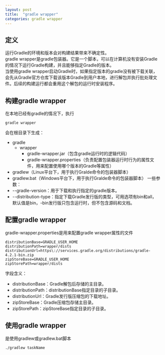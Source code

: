 ```yaml
---
layout: post
title:  "gradle wrapper"
categories: gradle wrapper
---
```


## 定义
运行Gradle的环境和版本会对构建结果带来不确定性。    
gradle wrapper是gradle包装器。它是一个脚本，可以在计算机没有安装Gradle的情况下运行Gradle构建，并且能够指定Gradle的版本。    
当使用gradle wrapper启动Gradle时，如果指定版本的gradle没有被下载关联，会先从Gradle官方仓库下载该版本Gradle到用户本地，进行解包并执行批处理文件。后续的构建运行都会重用这个解包的运行时安装程序。    

## 构建gradle wrapper
在本地已经有gradle的情况下，执行  
```
gradle wrapper
```
会在根目录下生成：
- gradle
    - wrapper
        - gradle-wrapper.jar（包含gradle运行时的逻辑代码）
        - gradle-wrapper.properties（负责配置包装器运行时行为的属性文件，用来配置使用哪个版本的Gradle等属性）
- gradlew（Linux平台下，用于执行Gralde命令的包装器脚本）
- gradlew.bat（Windows平台下，用于执行Gralde命令的包装器脚本）
一些参数：
- --gradle-version：用于下载和执行指定的gradle版本。
- --distribution-type：指定下载Gradle发行版的类型，可用选项有bin和all，默认值是bin，-bin发行版只包含运行时，但不包含源码和文档。

## 配置gradle wrapper
gradle-wrapper.properties是用来配置gradle wrapper属性的文件
```
distributionBase=GRADLE_USER_HOME
distributionPath=wrapper/dists
distributionUrl=https\://services.gradle.org/distributions/gradle-4.2.1-bin.zip
zipStoreBase=GRADLE_USER_HOME
zipStorePath=wrapper/dists
```

字段含义：
- distributionBase：Gradle解包后存储的主目录。
- distributionPath：distributionBase指定目录的子目录。
- distributionUrl：Gradle发行版压缩包的下载地址。
- zipStoreBase：Gradle压缩包存储主目录。
- zipStorePath：zipStoreBase指定目录的子目录。

## 使用gradle wrapper
是使用gradlew或gradlew.bat脚本
```
./gradlew taskName
```
